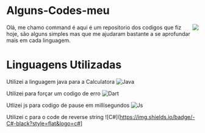 # Alguns-Codes-meu
<img align="right" src=https://i.pinimg.com/originals/28/e7/a2/28e7a295807644c0d1cc747fa6fdc0ca.png />

Olá, me chamo command é aqui é um repositorio dos codigos que fiz hoje, são alguns simples mas que me ajudaram bastante a se aprofundar mais em cada linguagem.


# Linguagens Utilizadas

Utilizei a linguagem java para a Calculatora
![Java](https://img.shields.io/badge/-Java-black?style=flat&logo=java)

Utilizei para forçar um codigo de erro
![Dart](https://img.shields.io/badge/-Dart-black?style=flat&logo=dart)

Utlizei js para codigo de pause em millisegundos
![Js](https://img.shields.io/badge/-Javascript-black?style=flat&logo=javascript)

Utilizei c para o code de reverse string
![C#](https://img.shields.io/badge/-C#-black?style=flat&logo=c#]

